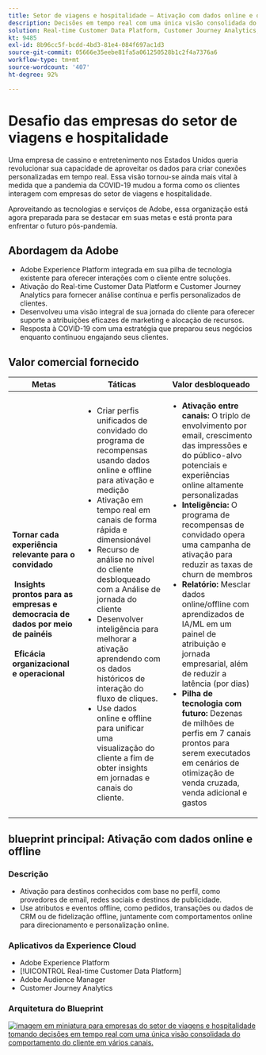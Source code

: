 ```yaml
---
title: Setor de viagens e hospitalidade – Ativação com dados online e offline
description: Decisões em tempo real com uma única visão consolidada do comportamento do cliente em vários canais.
solution: Real-time Customer Data Platform, Customer Journey Analytics, Analytics, Audience Manager, Experience Manager, Target
kt: 9485
exl-id: 8b96cc5f-bcdd-4bd3-81e4-084f697ac1d3
source-git-commit: 05666e35eebe81fa5a061250528b1c2f4a7376a6
workflow-type: tm+mt
source-wordcount: '407'
ht-degree: 92%

---
```


# Desafio das empresas do setor de viagens e hospitalidade

Uma empresa de cassino e entretenimento nos Estados Unidos queria revolucionar sua capacidade de aproveitar os dados para criar conexões personalizadas em tempo real.  Essa visão tornou-se ainda mais vital à medida que a pandemia da COVID-19 mudou a forma como os clientes interagem com empresas do setor de viagens e hospitalidade.

Aproveitando as tecnologias e serviços de Adobe, essa organização está agora preparada para se destacar em suas metas e está pronta para enfrentar o futuro pós-pandemia.

## Abordagem da Adobe

* Adobe Experience Platform integrada em sua pilha de tecnologia existente para oferecer interações com o cliente entre soluções.
* Ativação do Real-time Customer Data Platform e Customer Journey Analytics para fornecer análise contínua e perfis personalizados de clientes.
* Desenvolveu uma visão integral de sua jornada do cliente para oferecer suporte a atribuições eficazes de marketing e alocação de recursos.
* Resposta à COVID-19 com uma estratégia que preparou seus negócios enquanto continuou engajando seus clientes.

## Valor comercial fornecido

| Metas | Táticas | Valor desbloqueado |
|---|---|---|
| **Tornar cada experiência relevante para o convidado **<br></br>** Insights prontos para as empresas e democracia de dados por meio de painéis **<br></br>** Eficácia organizacional e operacional**</ul> | <ul><li>Criar perfis unificados de convidado do programa de recompensas usando dados online e offline para ativação e medição</li><li>Ativação em tempo real em canais de forma rápida e dimensionável</li><li>Recurso de análise no nível do cliente desbloqueado com a Análise de jornada do cliente</li><li>Desenvolver inteligência para melhorar a ativação aprendendo com os dados históricos de interação do fluxo de cliques.</li><li>Use dados online e offline para unificar uma visualização do cliente a fim de obter insights em jornadas e canais do cliente.</li></ul> | <ul><li><strong> Ativação entre canais: </strong>O triplo de envolvimento por email, crescimento das impressões e do público-alvo potenciais e experiências online altamente personalizadas </li><li><strong>Inteligência: </strong>O programa de recompensas de convidado opera uma campanha de ativação para reduzir as taxas de churn de membros</li><li><strong>Relatório: </strong>Mesclar dados online/offline com aprendizados de IA/ML em um painel de atribuição e jornada empresarial, além de reduzir a latência (por dias)</li><li><strong>Pilha de tecnologia com futuro: </strong>Dezenas de milhões de perfis em 7 canais prontos para serem executados em cenários de otimização de venda cruzada, venda adicional e gastos</li></ul> |

## blueprint principal: Ativação com dados online e offline

### Descrição

<ul><li>Ativação para destinos conhecidos com base no perfil, como provedores de email, redes sociais e destinos de publicidade.</li><li>Use atributos e eventos offline, como pedidos, transações ou dados de CRM ou de fidelização offline, juntamente com comportamentos online para direcionamento e personalização online.</li></li></ul>

### Aplicativos da Experience Cloud

<ul><li>Adobe Experience Platform</li><li>[!UICONTROL Real-time Customer Data Platform]</li><li>Adobe Audience Manager</li><li>Customer Journey Analytics</li></ul>

### Arquitetura do Blueprint

<a href="https://experienceleague.adobe.com/docs/blueprints-learn/architecture/audience-activation/platform-and-applications.html?lang=pt-BR"><img alt="imagem em miniatura para empresas do setor de viagens e hospitalidade tomando decisões em tempo real com uma única visão consolidada do comportamento do cliente em vários canais." src="https://experienceleague.adobe.com/docs/blueprints-learn/assets/known_activation.svg"/></a>
